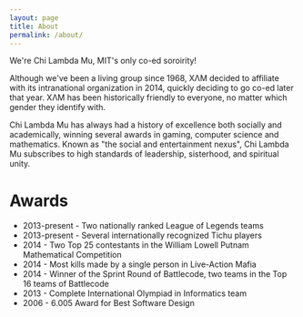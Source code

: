 ```yaml
---
layout: page
title: About
permalink: /about/
---
```


We're Chi Lambda Mu, MIT's only co-ed soroirity! 

Although we've been a living group since 1968, ΧΛΜ decided to affiliate with its intranational organization in 2014, quickly deciding to go co-ed later that year. ΧΛΜ has been historically friendly to everyone, no matter which gender they identify with.

Chi Lambda Mu has always had a history of excellence both socially and academically, winning several awards in gaming, computer science and mathematics. Known as "the social and entertainment nexus", Chi Lambda Mu subscribes to high standards of leadership, sisterhood, and spiritual unity.

Awards
=======

* 2013-present - Two nationally ranked League of Legends teams
* 2013-present - Several internationally recognized Tichu players
* 2014 - Two Top 25 contestants in the William Lowell Putnam Mathematical Competition
* 2014 - Most kills made by a single person in Live-Action Mafia
* 2014 - Winner of the Sprint Round of Battlecode, two teams in the Top 16 teams of Battlecode
* 2013 - Complete International Olympiad in Informatics team
* 2006 - 6.005 Award for Best Software Design